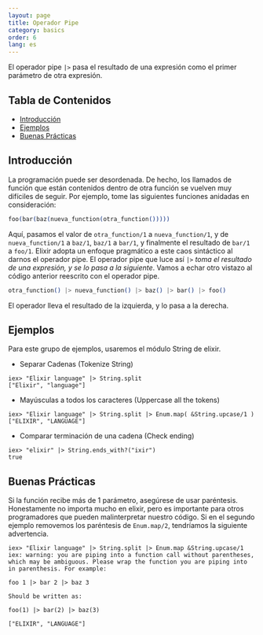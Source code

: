 ```yaml
---
layout: page
title: Operador Pipe
category: basics
order: 6
lang: es
---
```


El operador pipe `|>` pasa el resultado de una expresión como el primer parámetro de otra expresión.

## Tabla de Contenidos

- [Introducción](#introduction)
- [Ejemplos](#examples)
- [Buenas Prácticas](#best-practices)

## Introducción

La programación puede ser desordenada. De hecho, los llamados de función que están contenidos dentro de otra función se vuelven muy difíciles de seguir. Por ejemplo, tome las siguientes funciones anidadas en consideración:


```elixir
foo(bar(baz(nueva_function(otra_function()))))
```

Aquí, pasamos el valor de `otra_function/1` a `nueva_function/1`, y de `nueva_function/1` a `baz/1`, `baz/1` a `bar/1`, y finalmente el resultado de `bar/1` a `foo/1`. Elixir adopta un enfoque pragmático a este caos sintáctico al darnos el operador pipe. El operador pipe que luce así `|>` *toma el resultado de una expresión, y se lo pasa a la siguiente*. Vamos a echar otro vistazo al código anterior reescrito con el operador pipe.

```elixir
otra_function() |> nueva_function() |> baz() |> bar() |> foo()
```

El operador lleva el resultado de la izquierda, y lo pasa a la derecha.

## Ejemplos

Para este grupo de ejemplos, usaremos el módulo String de elixir.

- Separar Cadenas (Tokenize String)

```shell
iex> "Elixir language" |> String.split
["Elixir", "language"]
```

- Mayúsculas a todos los caracteres (Uppercase all the tokens)

```shell
iex> "Elixir language" |> String.split |> Enum.map( &String.upcase/1 )
["ELIXIR", "LANGUAGE"]
```

- Comparar terminación de una cadena (Check ending)

```shell
iex> "elixir" |> String.ends_with?("ixir")
true
```

## Buenas Prácticas

Si la función recibe más de 1 parámetro, asegúrese de usar paréntesis. Honestamente no importa mucho en elixir, pero es importante para otros programadores que pueden malinterpretar nuestro código. Si en el segundo ejemplo removemos los paréntesis de `Enum.map/2`, tendríamos la siguiente advertencia.

```shell
iex> "Elixir language" |> String.split |> Enum.map &String.upcase/1
iex: warning: you are piping into a function call without parentheses, which may be ambiguous. Please wrap the function you are piping into in parenthesis. For example:

foo 1 |> bar 2 |> baz 3

Should be written as:

foo(1) |> bar(2) |> baz(3)

["ELIXIR", "LANGUAGE"]
```
